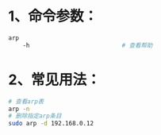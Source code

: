 # 1、命令参数：

```bash
arp
	-h                          # 查看帮助
```

# 2、常见用法：

```bash
# 查看arp表
arp -n
# 删除指定arp条目
sudo arp -d 192.168.0.12 
```

